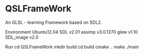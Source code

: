 QSLFrameWork
============

An GLSL - learning Framework based on SDL2.

Environment
Ubuntu12.04
SDL v2.01
assimp v3.0.1270
glew v1.10
SDL_image v2.0

Run
cd  QSLFrameWork
mkdir build
cd build
cmake ..
make
./main
